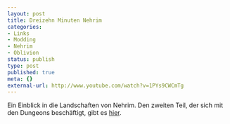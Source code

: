 ```yaml
---
layout: post
title: Dreizehn Minuten Nehrim
categories:
- Links
- Modding
- Nehrim
- Oblivion
status: publish
type: post
published: true
meta: {}
external-url: http://www.youtube.com/watch?v=1PYs9CWCmTg
---
```

Ein Einblick in die Landschaften von Nehrim. Den zweiten Teil, der sich mit den Dungeons beschäftigt, gibt es <a href="http://www.youtube.com/watch?v=CBAdd7WdYQM">hier</a>.
